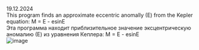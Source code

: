 19.12.2024<br />
This program finds an approximate eccentric anomally (E) from the Kepler equation: M = E - esinE<br />
Эта программа находит приблизительное значение эксцентрическую аномалию (Е) из уравнения Кеплера: M = E - esinE<br />
![image](https://github.com/user-attachments/assets/4eba0162-b463-44ce-8ca6-3414d5e17779)
